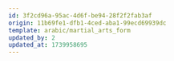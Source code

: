 ```yaml
---
id: 3f2cd96a-95ac-4d6f-be94-28f2f2fab3af
origin: 11b69fe1-dfb1-4ced-aba1-99ecd69939dc
template: arabic/martial_arts_form
updated_by: 2
updated_at: 1739958695
---
```

